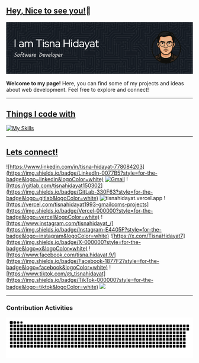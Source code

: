 ## <ins>Hey, Nice to see you!</ins>👋

![Tisna Hidayat](img/github-header-image.png)

**Welcome to my page!**
Here, you can find some of my projects and ideas about web development. Feel free to explore and connect!

---

## <ins>Things I code with</ins>

[![My Skills](https://skillicons.dev/icons?i=html,css,js,ts,react,vue,next,php,laravel,nodejs,git,tailwind,bootstrap,docker,go)](https://skillicons.dev)

---

## <ins>Lets connect!</ins>

![https://www.linkedin.com/in/tisna-hidayat-778084203](https://img.shields.io/badge/LinkedIn-0077B5?style=for-the-badge&logo=linkedin&logoColor=white) [![Gmail](https://img.shields.io/badge/Gmail-D14836?style=for-the-badge&logo=gmail&logoColor=white)](mailto:tisnahidayat1993@gmail.com) ![https://gitlab.com/tisnahidayat150302](https://img.shields.io/badge/GitLab-330F63?style=for-the-badge&logo=gitlab&logoColor=white) ![tisnahidayat.vercel.app](https://img.shields.io/badge/Portfolio-255E63?style=for-the-badge&logo=About.me&logoColor=white) ![https://vercel.com/tisnahidayat1993-gmailcoms-projects](https://img.shields.io/badge/Vercel-000000?style=for-the-badge&logo=vercel&logoColor=white) ![https://www.instagram.com/tisnahidayat_/](https://img.shields.io/badge/Instagram-E4405F?style=for-the-badge&logo=instagram&logoColor=white) ![https://x.com/TisnaHidayat7](https://img.shields.io/badge/X-000000?style=for-the-badge&logo=x&logoColor=white) ![https://www.facebook.com/tisna.hidayat.9/](https://img.shields.io/badge/Facebook-1877F2?style=for-the-badge&logo=facebook&logoColor=white) ![https://www.tiktok.com/@_tisnahidayat](https://img.shields.io/badge/TikTok-000000?style=for-the-badge&logo=tiktok&logoColor=white) ![](https://img.shields.io/badge/Medium-12100E?style=for-the-badge&logo=medium&logoColor=white)

---
### Contribution Activities
<img src="https://raw.githubusercontent.com/tisnahidayat/tisnahidayat/output/snake.svg" alt="Snake animation" />

###
